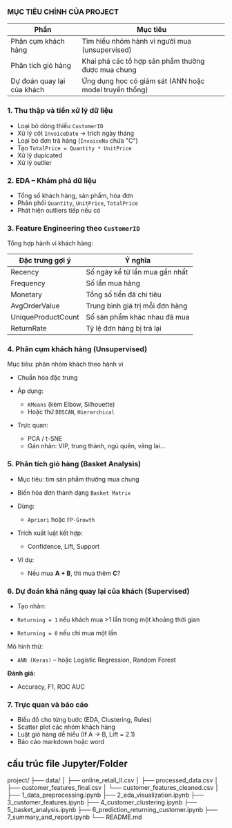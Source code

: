 ### MỤC TIÊU CHÍNH CỦA PROJECT

| Phần                       | Mục tiêu                                               |
| -------------------------- | ------------------------------------------------------ |
| Phân cụm khách hàng        | Tìm hiểu nhóm hành vi người mua (unsupervised)         |
| Phân tích giỏ hàng         | Khai phá các tổ hợp sản phẩm thường được mua chung     |
| Dự đoán quay lại của khách | Ứng dụng học có giám sát (ANN hoặc model truyền thống) |



### 1. Thu thập và tiền xử lý dữ liệu

* Loại bỏ dòng thiếu `CustomerID`
* Xử lý cột `InvoiceDate` → trích ngày tháng
* Loại bỏ đơn trả hàng (`InvoiceNo` chứa "C")
* Tạo `TotalPrice = Quantity * UnitPrice`
* Xử lý dupicated
* Xử lý outlier

### 2. EDA – Khám phá dữ liệu

* Tổng số khách hàng, sản phẩm, hóa đơn
* Phân phối `Quantity`, `UnitPrice`, `TotalPrice`
* Phát hiện outliers tiếp nếu có

### 3. Feature Engineering theo `CustomerID`

Tổng hợp hành vi khách hàng:

| Đặc trưng gợi ý    | Ý nghĩa                         |
| ------------------ | ------------------------------- |
| Recency            | Số ngày kể từ lần mua gần nhất  |
| Frequency          | Số lần mua hàng                 |
| Monetary           | Tổng số tiền đã chi tiêu        |
| AvgOrderValue      | Trung bình giá trị mỗi đơn hàng |
| UniqueProductCount | Số sản phẩm khác nhau đã mua    |
| ReturnRate         | Tỷ lệ đơn hàng bị trả lại       |

### 4. Phân cụm khách hàng (Unsupervised)

Mục tiêu: phân nhóm khách theo hành vi

* Chuẩn hóa đặc trưng
* Áp dụng:

  * `KMeans` (kèm Elbow, Silhouette)
  * Hoặc thử `DBSCAN`, `Hierarchical`
* Trực quan:

  * PCA / t-SNE
  * Gán nhãn: VIP, trung thành, ngủ quên, vãng lai...


###  5. Phân tích giỏ hàng (Basket Analysis)

* Mục tiêu: tìm sản phẩm thường mua chung

* Biến hóa đơn thành dạng `Basket Matrix`
* Dùng:

  * `Apriori` hoặc `FP-Growth`
* Trích xuất luật kết hợp:

  * Confidence, Lift, Support
* Ví dụ:

  * Nếu mua **A + B**, thì mua thêm **C**?


### 6. Dự đoán khả năng quay lại của khách (Supervised)

* Tạo nhãn:

* `Returning = 1` nếu khách mua >1 lần trong một khoảng thời gian
* `Returning = 0` nếu chỉ mua một lần

Mô hình thử:

* `ANN (Keras)` – hoặc Logistic Regression, Random Forest

**Đánh giá:**

* Accuracy, F1, ROC AUC


### 7. Trực quan và báo cáo

* Biểu đồ cho từng bước (EDA, Clustering, Rules)
* Scatter plot các nhóm khách hàng
* Luật giỏ hàng dễ hiểu (If A → B, Lift = 2.1)
* Báo cáo markdown hoặc word


## cấu trúc file Jupyter/Folder

project/
├── data/
│ ├── online_retail_II.csv
│ ├── processed_data.csv
│ ├── customer_features_final.csv
│ └── customer_features_cleaned.csv
│
├── 1_data_preprocessing.ipynb
├── 2_eda_visualization.ipynb
├── 3_customer_features.ipynb
├── 4_customer_clustering.ipynb
├── 5_basket_analysis.ipynb
├── 6_prediction_returning_customer.ipynb
├── 7_summary_and_report.ipynb
└── README.md

